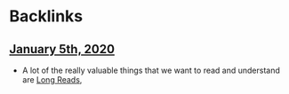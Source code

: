 
# Backlinks
## [January 5th, 2020](<January 5th, 2020.md>)
- A lot of the really valuable things that we want to read and understand are [Long Reads](<Long Reads.md>),

